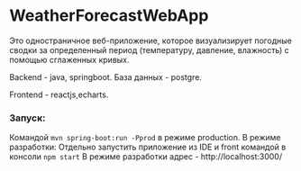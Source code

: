 # WeatherForecastWebApp
Это одностраничное веб-приложение, которое визуализирует погодные сводки за определенный период (температуру, давление, влажность) с помощью сглаженных кривых.

Backend - java, springboot.
База данных - postgre.

Frontend - reactjs,echarts.

### Запуск:

Командой `mvn spring-boot:run -Pprod` в режиме production.
В режиме разработки: Отдельно запустить приложение из IDE и front командой в консоли `npm start`
В режиме разработки адрес - http://localhost:3000/
 
